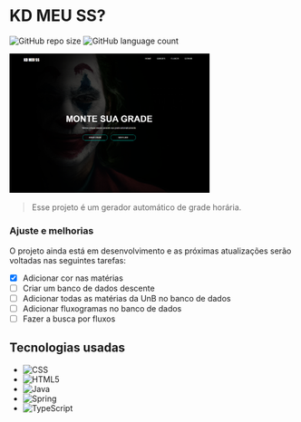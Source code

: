 # KD MEU SS?

![GitHub repo size](https://img.shields.io/github/repo-size/joaoseisei/KDMeuSS?style=for-the-badge)
![GitHub language count](https://img.shields.io/github/languages/count/joaoseisei/KDMeuSS?style=for-the-badge)

<img src="Images/PaginaInicial.png" style="width: 70%">

>Esse projeto é um gerador automático de grade horária.

### Ajuste e melhorias

O projeto ainda está em desenvolvimento e as próximas atualizações serão voltadas nas seguintes tarefas:

- [x] Adicionar cor nas matérias
- [ ] Criar um banco de dados descente 
- [ ] Adicionar todas as matérias da UnB no banco de dados
- [ ] Adicionar fluxogramas no banco de dados
- [ ] Fazer a busca por fluxos

## Tecnologias usadas

* ![CSS](https://img.shields.io/badge/css3-%231572B6.svg?style=for-the-badge&logo=css3&logoColor=white)
* ![HTML5](https://img.shields.io/badge/html5-%23E34F26.svg?style=for-the-badge&logo=html5&logoColor=white)
* ![Java](https://img.shields.io/badge/java-%23ED8B00.svg?style=for-the-badge&logo=openjdk&logoColor=white)
* ![Spring](https://img.shields.io/badge/spring-%236DB33F.svg?style=for-the-badge&logo=spring&logoColor=white)
* ![TypeScript](https://img.shields.io/badge/typescript-%23007ACC.svg?style=for-the-badge&logo=typescript&logoColor=whitel)



